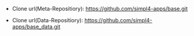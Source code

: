


* Clone url(Meta-Repositiory): 
https://github.com/simpl4-apps/base.git

* Clone url(Data-Repositiory): 
https://github.com/simpl4-apps/base_data.git
